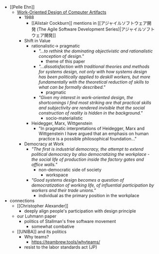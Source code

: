 - [[Pelle Ehn]]
	- [Work-Oriented Design of Computer Artifacts](https://www.diva-portal.org/smash/get/diva2:580037/fulltext02.pdf)
		- 1988
			- [[Alistair Cockburn]] mentions in [[アジャイルソフトウェア開発 (The Agile Software Development Series)|アジャイルソフトウェア開発]]
		- Shift in Value
			- rationalistic-> pragmatic
				- _"...to rethink the dominating objectivistic and rationalistic conception of design."_
					- theme of this paper
				- _"...dissatisfaction with traditional theories and methods for systems design, not only with how systems design has been politically applied to deskill workers, but more fundamentally with the theoretical reduction of skills to what can be formally described."_
					- pragmatic
				- _"Given my interest in work-oriented design, the shortcomings I find most striking are that practical skills and subjectivity are rendered invisible that the social construction of reality is hidden in the background."_
					- socio-materialistic
			- Heidegger, Marx, Wittgenstein
				- "In pragmatic interpretations of Heidegger, Marx and Wittgenstein I have argued that an emphasis on human practice is a possible philosophical foundation..."
		- Democracy at Work
			- _"The first is industrial democracy, the attempt to extend political democracy by also democratizing the workplace - the social life of production inside the factory gates and office walls."_
				- non-democratic side of society
					- workspace
			- _"Good systems design becomes a question of democratization of working life, of influential participation by workers and their trade unions."_
				- individual as the primary position in the workplace
- connections
	- [[Christopher Alexander]]
		- deeply align people's participation with design principle
	- our Luhmann paper
		- politics of Stallman's free software movement
			- somewhat combative
	- [[UNIBA]] and its politics
		- Why teams?
			- https://teambrew.tools/whyteams/
		- resist to the labor standards act (JP)